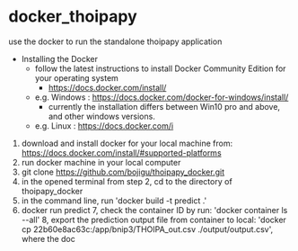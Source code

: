 # docker_thoipapy
use the docker to run the standalone thoipapy application
* Installing the Docker
  * follow the latest instructions to install Docker Community Edition for your operating system
     * https://docs.docker.com/install/
  * e.g. Windows : https://docs.docker.com/docker-for-windows/install/
     * currently the installation differs between Win10 pro and above, and other windows versions.
  * e.g. Linux : https://docs.docker.com/i
1. download and install docker for your local machine from: https://docs.docker.com/install/#supported-platforms
2. run docker machine in your local computer
3. git clone https://github.com/bojigu/thoipapy_docker.git
4. in the opened terminal from step 2, cd to the directory of thoipapy_docker
5. in the command line, run 'docker build -t predict .'
6. docker run predict
7, check the container ID by run: 'docker container ls --all'
8, export the prediction output file from container to local: 'docker cp 22b60e8ac63c:/app/bnip3/THOIPA_out.csv ./output/output.csv',
where the doc
